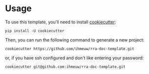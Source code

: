# Usage

To use this template, you'll need to install [cookiecutter](https://cookiecutter.readthedocs.io/en/stable/index.html):

```shell
pip install -U cookiecutter
```

Then, you can run the following command to generate a new project:
    
```shell
cookiecutter https://github.com/ihmeuw/rra-doc-template.git
```

or, if you have ssh configured and don't like entering your password:

```shell
cookiecutter git@github.com:ihmeuw/rra-doc-template.git
```
